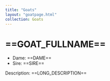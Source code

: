 ```yaml
---
title: "Goats"
layout: "goatpage.html"
collection: Goats
---
```


# ==GOAT_FULLNAME==

* Dame: ==DAME==
* Sire: ==SIRE==

Description: ==LONG_DESCRIPTION==
